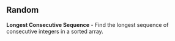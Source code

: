 Random
---------

**Longest Consecutive Sequence** - Find the longest sequence of consecutive integers in a sorted array.
